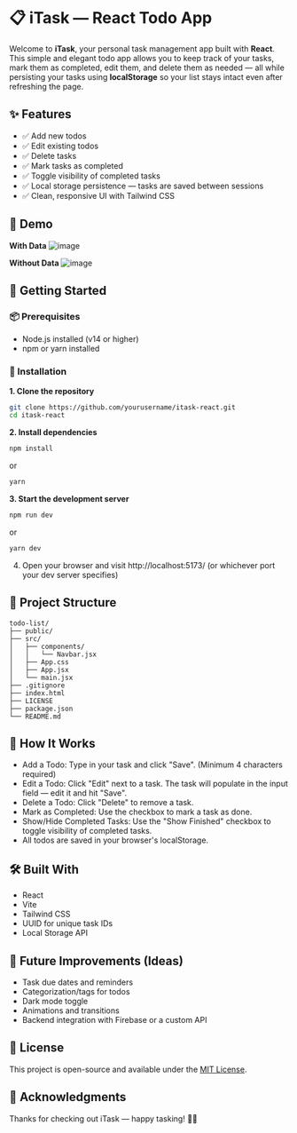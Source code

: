 # 📋 iTask — React Todo App
Welcome to **iTask**, your personal task management app built with **React**. This simple and elegant todo app allows you to keep track of your tasks, mark them as completed, edit them, and delete them as needed — all while persisting your tasks using **localStorage** so your list stays intact even after refreshing the page.  

## ✨ Features
- ✅ Add new todos
- ✅ Edit existing todos
- ✅ Delete tasks
- ✅ Mark tasks as completed
- ✅ Toggle visibility of completed tasks
- ✅ Local storage persistence — tasks are saved between sessions
- ✅ Clean, responsive UI with Tailwind CSS

## 📸 Demo
**With Data** 
![image](https://github.com/user-attachments/assets/ee0cecfb-eb17-49f9-be02-87c6921c1004)

**Without Data**
![image](https://github.com/user-attachments/assets/0fdf1f19-5b3e-4e07-a509-fa7cc3179f34)


## 🚀 Getting Started

### 📦 Prerequisites
- Node.js installed (v14 or higher)
- npm or yarn installed

### 🔧 Installation
**1. Clone the repository**
```bash
git clone https://github.com/yourusername/itask-react.git
cd itask-react
```
**2. Install dependencies**
```bash
npm install
```
or 
```bash
yarn
```
**3. Start the development server**
```bash
npm run dev
```
or 
```bash
yarn dev
```
4. Open your browser and visit http://localhost:5173/ (or whichever port your dev server specifies)

## 📂 Project Structure
```src
todo-list/
├── public/
├── src/
│   ├── components/
│   │   └── Navbar.jsx
│   ├── App.css
│   ├── App.jsx
│   └── main.jsx
├── .gitignore
├── index.html
├── LICENSE
├── package.json
└── README.md
```
## 📖 How It Works
- Add a Todo: Type in your task and click "Save". (Minimum 4 characters required)
- Edit a Todo: Click "Edit" next to a task. The task will populate in the input field — edit it and hit "Save".
- Delete a Todo: Click "Delete" to remove a task.
- Mark as Completed: Use the checkbox to mark a task as done.
- Show/Hide Completed Tasks: Use the "Show Finished" checkbox to toggle visibility of completed tasks.
- All todos are saved in your browser's localStorage.

## 🛠️ Built With
- React
- Vite
- Tailwind CSS
- UUID for unique task IDs
- Local Storage API

## 📌 Future Improvements (Ideas)
- Task due dates and reminders
- Categorization/tags for todos
- Dark mode toggle
- Animations and transitions
- Backend integration with Firebase or a custom API

## 📄 License
This project is open-source and available under the <a href="LICENSE">MIT License</a>.

## 🙌 Acknowledgments
Thanks for checking out iTask — happy tasking! 🚀✨

